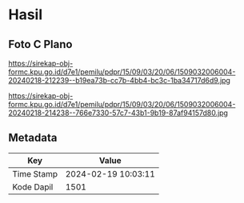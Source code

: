 # Hasil

## Foto C Plano

https://sirekap-obj-formc.kpu.go.id/d7e1/pemilu/pdpr/15/09/03/20/06/1509032006004-20240218-212239--b19ea73b-cc7b-4bb4-bc3c-1ba34717d6d9.jpg

https://sirekap-obj-formc.kpu.go.id/d7e1/pemilu/pdpr/15/09/03/20/06/1509032006004-20240218-214238--766e7330-57c7-43b1-9b19-87af94157d80.jpg


## Metadata

| Key        | Value               |
| ---------- | ------------------- |
| Time Stamp | 2024-02-19 10:03:11 |
| Kode Dapil | 1501                |



